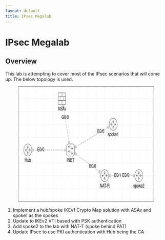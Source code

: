 ```yaml
---
layout: default
title: IPsec Megalab
---
```


# IPsec Megalab
## Overview

This lab is attempting to cover most of the IPsec scenarios that will come up. The below topology is used. 

<figure class="image"><img style="aspect-ratio:636/359;" src="IPsec Megalab_image.png" width="636" height="359"></figure>

1.  Implement a hub/spoke IKEv1 Crypto Map solution with ASAv and spoke1 as the spokes
2.  Update to IKEv2 VTI based with PSK authentication
3.  Add spoke2 to the lab with NAT-T (spoke behind PAT)
4.  Update IPsec to use PKI authentication with Hub being the CA